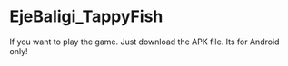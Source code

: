 # EjeBaligi_TappyFish
 
If you want to play the game. Just download the APK file. Its for Android only!
